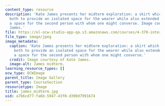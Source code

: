 ```yaml
---
content_type: resource
description: 'Kate James presents her midterm exploration: a skirt which is employed
  both to provide an isolated space for the wearer while also extended to suggest
  a space for the second person with whom one might converse. Image courtesy of Kate
  James.'
file: https://ol-ocw-studio-app-qa.s3.amazonaws.com/courses/4-370-interrogative-design-workshop-fall-2005/a7b6cd77fa6b594743f0d390d7991674_james_midterm.jpg
file_type: image/jpeg
image_metadata:
  caption: 'Kate James presents her midterm exploration: a skirt which is employed
    both to provide an isolated space for the wearer while also extended to suggest
    a space for the second person with whom one might converse.'
  credit: Image courtesy of Kate James.
  image-alt: James midterm.
learning_resource_types: []
ocw_type: OCWImage
parent_title: Image Gallery
parent_type: CourseSection
resourcetype: Image
title: james_midterm.jpg
uid: a7b6cd77-fa6b-5947-43f0-d390d7991674
---
```

